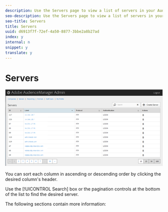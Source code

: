 ```yaml
---
description: Use the Servers page to view a list of servers in your Audience Manager configuration. You can edit or delete existing servers or create new servers, providing that you have the appropriate user roles assigned.
seo-description: Use the Servers page to view a list of servers in your Audience Manager configuration. You can edit or delete existing servers or create new servers, providing that you have the appropriate user roles assigned.
seo-title: Servers
title: Servers
uuid: d6913f7f-72ef-4a50-8877-3bbe2a8b27ad
index: y
internal: n
snippet: y
translate: y
---
```


# Servers

![](assets/servers.png) 

You can sort each column in ascending or descending order by clicking the desired column's header. 

Use the [!UICONTROL  Search] box or the pagination controls at the bottom of the list to find the desired server. 

The following sections contain more information: 
